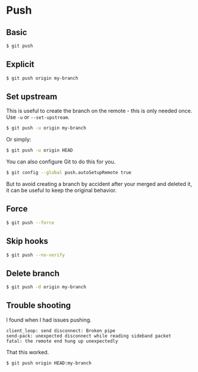 # Push


## Basic

```sh
$ git push
```


## Explicit

```sh
$ git push origin my-branch
```


## Set upstream

This is useful to create the branch on the remote - this is only needed once. Use `-u` or `--set-upstream`.

```sh
$ git push -u origin my-branch
```

Or simply:

```sh
$ git push -u origin HEAD
```

You can also configure Git to do this for you.

```sh
$ git config --global push.autoSetupRemote true
```

But to avoid creating a branch by accident after your merged and deleted it, it can be useful to keep the original behavior. 


## Force

```sh
$ git push --force
```


## Skip hooks


```sh
$ git push --no-verify
```


## Delete branch

```sh
$ git push -d origin my-branch
```


## Trouble shooting

I found when I had issues pushing.

```
client_loop: send disconnect: Broken pipe
send-pack: unexpected disconnect while reading sideband packet
fatal: the remote end hung up unexpectedly
```

That this worked.

```sh
$ git push origin HEAD:my-branch
```
